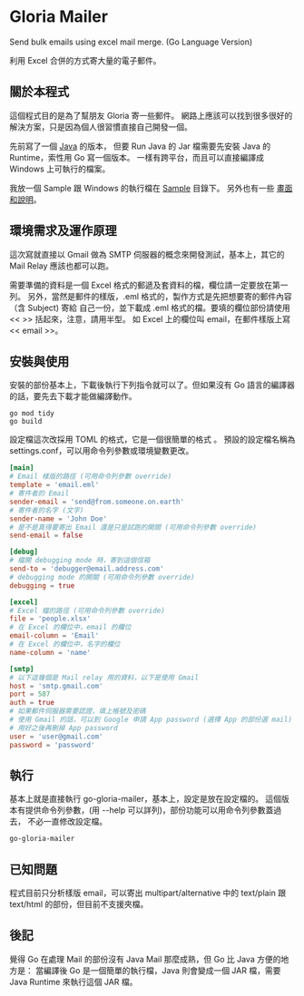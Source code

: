 # Gloria Mailer
Send bulk emails using excel mail merge. (Go Language Version)

利用 Excel 合併的方式寄大量的電子郵件。

## 關於本程式

這個程式目的是為了幫朋友 Gloria 寄一些郵件。
網路上應該可以找到很多很好的解決方案，只是因為個人很習慣直接自己開發一個。

先前寫了一個 [Java](https://github.com/linuzilla/gloria-mailer) 的版本，
但要 Run Java 的 Jar 檔需要先安裝 Java 的 Runtime，索性用 Go 寫一個版本。
一樣有跨平台，而且可以直接編譯成 Windows 上可執行的檔案。

我放一個 Sample 跟 Windows 的執行檔在 [Sample](sample) 目錄下。
另外也有一些 [畫面和說明](sample/README.md)。

## 環境需求及運作原理

這次寫就直接以 Gmail 做為 SMTP 伺服器的概念來開發測試，基本上，其它的 Mail Relay 
應該也都可以跑。

需要準備的資料是一個 Excel 格式的郵遞及套資料的檔，欄位請一定要放在第一列。
另外，當然是郵件的樣版，.eml 格式的，製作方式是先把想要寄的郵件內容（含 Subject) 寄給
自己一份，並下載成 .eml 格式的檔。要填的欄位部份請使用 << >> 括起來，注意，請用半型。
如 Excel 上的欄位叫 email，在郵件樣版上寫 << email >>。

## 安裝與使用

安裝的部份基本上，下載後執行下列指令就可以了。但如果沒有 Go 語言的編譯器的話，要先去下載才能做編譯動作。
           
```shell
go mod tidy
go build
```

設定檔這次改採用 TOML 的格式，它是一個很簡單的格式 。
預設的設定檔名稱為 settings.conf，可以用命令列參數或環境變數更改。

```toml
[main]
# Email 樣版的路徑 (可用命令列參數 override)
template = 'email.eml'
# 寄件者的 Email
sender-email = 'send@from.someone.on.earth'
# 寄件者的名字 (文字)
sender-name = 'John Doe'
# 是不是真得要寄出 Email 還是只是試跑的開關 (可用命令列參數 override)
send-email = false

[debug]
# 檔開 debugging mode 時，寄到這個信箱
send-to = 'debugger@email.address.com'
# debugging mode 的開關 (可用命令列參數 override)
debugging = true

[excel]
# Excel 檔的路徑 (可用命令列參數 override)
file = 'people.xlsx'
# 在 Excel 的欄位中，email 的欄位
email-column = 'Email'
# 在 Excel 的欄位中，名字的欄位
name-column = 'name'

[smtp]
# 以下這幾個是 Mail relay 用的資料，以下是使用 Gmail
host = 'smtp.gmail.com'
port = 587
auth = true
# 如果郵件伺服器需要認證，填上帳號及密碼
# 使用 Gmail 的話，可以到 Google 申請 App password (選擇 App 的部份選 mail)
# 用好之後再刪掉 App password
user = 'user@gmail.com'
password = 'password'
```

## 執行
基本上就是直接執行 go-gloria-mailer，基本上，設定是放在設定檔的。
這個版本有提供命令列參數，(用 --help 可以詳列)，部份功能可以用命令列參數蓋過去，
不必一直修改設定檔。
```sh
go-gloria-mailer
```

## 已知問題

程式目前只分析樣版 email，可以寄出 multipart/alternative 中的 text/plain
跟 text/html 的部份，但目前不支援夾檔。

## 後記

覺得 Go 在處理 Mail 的部份沒有 Java Mail 那麼成熟，但 Go 比 Java 方便的地方是：
當編譯後 Go 是一個簡單的執行檔，Java 則會變成一個 JAR 檔，需要 Java Runtime
來執行這個 JAR 檔。
